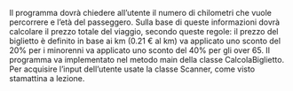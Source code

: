 Il programma dovrà chiedere all’utente il numero di chilometri che vuole percorrere e l’età del passeggero. Sulla base di queste informazioni dovrà calcolare il prezzo totale del viaggio, secondo queste regole: il prezzo del biglietto è definito in base ai km (0.21 € al km) va applicato uno sconto del 20% per i minorenni va applicato uno sconto del 40% per gli over 65.
Il programma va implementato nel metodo main della classe CalcolaBiglietto. Per acquisire l’input dell’utente usate la classe Scanner, come visto stamattina a lezione.
